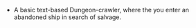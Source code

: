 
- A basic text-based Dungeon-crawler, where the you enter an abandoned ship in search of 
salvage.
